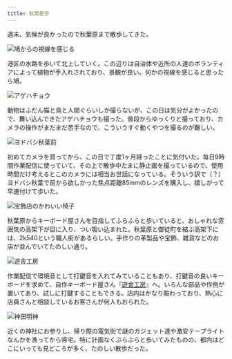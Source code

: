 ```yaml
---
title: 秋葉散歩
---
```

週末、気候が良かったので秋葉原まで散歩してきた。

![](https://lh6.googleusercontent.com/5_6iaTjxCHXqUN1AO60zLxjuZIhX254bFKMo6c0kiRM5u-n8bel7P4TVlQ_Lmiua7isdBp233KewnAOpDw7lT-uFVFAkYOvZAr-jKtMWAnn5GOw8OcX-IzfUGlBkKFXCvUg3PZ4PH7AtsI5cFoCSXoE "鳩からの視線を感じる")

港区の水路を歩いて北上していく。この辺りは自治体や近所の人達のボランティアによって植物が手入れされており、景観が良い。何かの視線を感じると思ったら鳩。

![](https://lh4.googleusercontent.com/ZzB9JzXOVTMabaaSOihp8mmXshH5wAoCF1GHOnKTzY9et9iiBKr87QSF93tnZe0CrZ4Gy_lTPaRzNDjNXIJeiwujpYi69uO0q21hU7uAzySDEAkf6GUXPV6zMuVO37gsvQ61edOv4oQ43OZH7IalWPs "アゲハチョウ")

動物はふだん猫と鳥と人間ぐらいしか撮らないが、この日は気分がよかったので、舞い込んできたアゲハチョウも撮った。普段からゆっくりと撮っており、カメラの操作がまだまだ苦手なので、こういうすぐ動くやつを撮るのが難しい。

![](https://lh4.googleusercontent.com/vgAtceZmUiJjC0VvFEer3whqdxob7ZWf5Jkpm4C1Qf9OrGep4z3tVN1eUFN2KidVi1I8mhxk7de42Y7yb984fYIlJIsSx7JPG2qUbJcx8DG088k9_EAeahUSCIz6iyU3rSQhybwLBRJ7hVmicUp4Sqg "ヨドバシ秋葉前")

初めてカメラを買ってから、この日で丁度1ヶ月経ったことに気付いた。毎日9時間作業配信に使っていて、その上で散歩中たまに静止画を撮っているので、使用時間だけ考えるとこのカメラには相当お世話になっている。そういう訳で（？）ヨドバシ秋葉で前から欲しかった焦点距離85mmのレンズを購入し、嬉しがって早速付けて歩いた。

![](https://lh5.googleusercontent.com/zlu5pWWd10-jSmEzwrFLQZUx29ksZn7OEoM3J9wOjpc2Ti2tPRiD7JPxOQcOUrvvDOGUUpAUKpnKFvb6YB5qPhcwYlV8tfkP86qrM--AMxkg-P9XXlP2vbAU9sxx7K_Ls5c4ujUqyAJjLhjSAujLeaQ "宝飾店のかわいい椅子")

秋葉原からキーボード屋さんを目指してふらふらと歩いていると、おしゃれな雰囲気の高架下が目に入り、つい吸い込まれた。秋葉原と御徒町を結ぶ高架下には、2k540という職人街があるらしい。手作りの革製品や宝飾、雑貨などのお店が並んでいてたのしい通り。

![](https://lh3.googleusercontent.com/yCGZdC9ukFyWM40EyF0QOWchBzx96aSzPKUSO6In47rqslGnX2IcJZfxeYkOJWJ4hF4npjAzzqoIP00igNeNUUU0_Iq_DZhznod_bg0NCXZee5czzcMreXhE13Kr06Jsxg7g7RRhnI1uKgeSYjI_kt8 "遊舎工房")

作業配信で環境音として打鍵音を入れてみていることもあり、打鍵音の良いキーボードを求めて、自作キーボード屋さん『[遊舎工房](https://yushakobo.jp/)』へ。いろんな部品や作例が置いてあり、試しに打鍵することもできる。店内はかなり賑わっており、熱心に店員さんと相談しているお客さんが何人もおられた。

![](https://lh3.googleusercontent.com/WsyGd9dXxBe_bOfdttN31i6tWA7sC-rilSN_Rjy9Iylgvux7slPrdq2568VaMHDWnti7dl7UIZuTd6_yRjlW4jpgdm2VkrdbM1tdZutjEIteKL88AT2js-zQkf6Ve23ZKD-hq6R51F1c5JkrDoS4KsM "神田明神")

近くの神社にお参りし、帰り際の電気街で謎のガジェット達や激安テープライトなんかを漁ってから帰宅。特に計画なくぶらぶらと歩いてみたものの、都内はどこにいっても見どころが多く、たのしい散歩だった。

